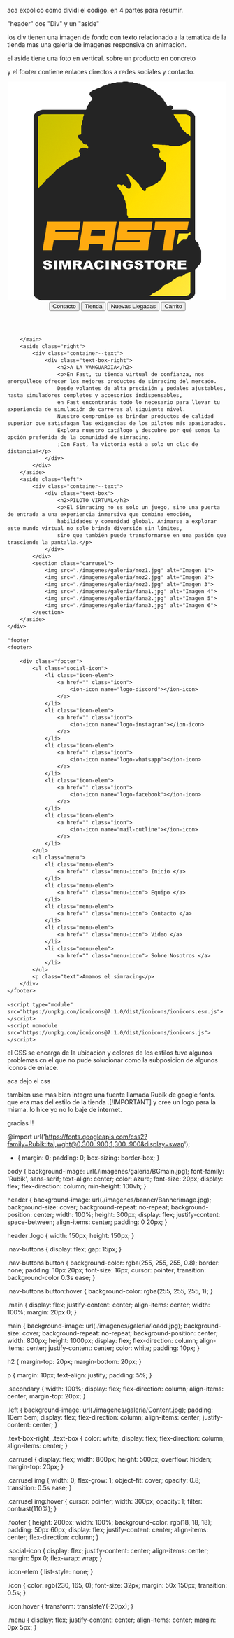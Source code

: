 
aca expolico como dividi el codigo. 
en 4 partes para resumir.


"header"
dos "Div" y un "aside"




los div tienen una imagen de fondo con texto relacionado a la tematica de la tienda
mas una galeria de imagenes responsiva cn animacion.

el aside tiene una foto en vertical. sobre un producto en concreto

y el footer contiene enlaces directos a redes sociales y contacto.

<!DOCTYPE html>
<html lang="en">
<head>
    <meta charset="UTF-8">
    <meta name="viewport" content="width=device-width, initial-scale=1.0">
    <title>Document</title>
    <link rel="stylesheet" href="style.css">
</head>
<body>
    <header>
        <img src="./imagenes/galeria/LOGO.png" alt="Logo" class="logo">
        <nav class="nav-buttons">
            <button>Contacto</button>
            <button>Tienda</button>
            <button>Nuevas Llegadas</button>
            <button>Carrito</button>
        </nav>
    </header>
    <div class="main">
        <main>
             
        </main>
        <aside class="right">
            <div class="container--text">
                <div class="text-box-right">
                    <h2>A LA VANGUARDIA</h2>
                    <p>En Fast, tu tienda virtual de confianza, nos enorgullece ofrecer los mejores productos de simracing del mercado. 
                    Desde volantes de alta precisión y pedales ajustables, hasta simuladores completos y accesorios indispensables, 
                    en Fast encontrarás todo lo necesario para llevar tu experiencia de simulación de carreras al siguiente nivel.
                    Nuestro compromiso es brindar productos de calidad superior que satisfagan las exigencias de los pilotos más apasionados.
                    Explora nuestro catálogo y descubre por qué somos la opción preferida de la comunidad de simracing.
                    ¡Con Fast, la victoria está a solo un clic de distancia!</p>
                </div>
            </div>
        </aside>
        <aside class="left">
            <div class="container--text">
                <div class="text-box">
                    <h2>PILOTO VIRTUAL</h2>
                    <p>El Simracing no es solo un juego, sino una puerta de entrada a una experiencia inmersiva que combina emoción,
                    habilidades y comunidad global. Animarse a explorar este mundo virtual no solo brinda diversión sin límites,
                    sino que también puede transformarse en una pasión que trasciende la pantalla.</p>
                </div>
            </div>  
            <section class="carrusel">
                <img src="./imagenes/galeria/moz1.jpg" alt="Imagen 1">
                <img src="./imagenes/galeria/moz2.jpg" alt="Imagen 2">
                <img src="./imagenes/galeria/moz3.jpg" alt="Imagen 3">
                <img src="./imagenes/galeria/fana1.jpg" alt="Imagen 4">
                <img src="./imagenes/galeria/fana2.jpg" alt="Imagen 5">
                <img src="./imagenes/galeria/fana3.jpg" alt="Imagen 6">
            </section>
        </aside>
    </div>

    "footer
    <footer>
        
        <div class="footer">
            <ul class="social-icon">
                <li class="icon-elem">
                    <a href="" class="icon">
                        <ion-icon name="logo-discord"></ion-icon>
                    </a>
                </li>
                <li class="icon-elem">
                    <a href="" class="icon">
                        <ion-icon name="logo-instagram"></ion-icon>
                    </a>
                </li>
                <li class="icon-elem">
                    <a href="" class="icon">
                        <ion-icon name="logo-whatsapp"></ion-icon>
                    </a>
                </li>
                <li class="icon-elem">
                    <a href="" class="icon">
                        <ion-icon name="logo-facebook"></ion-icon>
                    </a>
                </li>
                <li class="icon-elem">
                    <a href="" class="icon">
                        <ion-icon name="mail-outline"></ion-icon>
                    </a>
                </li>
            </ul>
            <ul class="menu">
                <li class="menu-elem">
                    <a href="" class="menu-icon"> Inicio </a>
                </li>
                <li class="menu-elem">
                    <a href="" class="menu-icon"> Equipo </a>
                </li>
                <li class="menu-elem">
                    <a href="" class="menu-icon"> Contacto </a>
                </li>
                <li class="menu-elem">
                    <a href="" class="menu-icon"> Video </a>
                </li>
                <li class="menu-elem">
                    <a href="" class="menu-icon"> Sobre Nosotros </a>
                </li>
            </ul>
            <p class="text">Amamos el simracing</p>
        </div>
    </footer>

    <script type="module" src="https://unpkg.com/ionicons@7.1.0/dist/ionicons/ionicons.esm.js"></script>
    <script nomodule src="https://unpkg.com/ionicons@7.1.0/dist/ionicons/ionicons.js"></script>
</body>
</html>


el CSS se encarga de la ubicacion y colores de los estilos
tuve algunos problemas cn el que no pude solucionar como la subposicion de algunos  iconos de enlace.

aca dejo el css

tambien use mas bien integre una fuente llamada Rubik de google fonts. que era mas del estilo de la tienda 
.[!IMPORTANT]
y cree un logo para la misma. lo hice yo no lo baje de internet.

gracias !!

@import url('https://fonts.googleapis.com/css2?family=Rubik:ital,wght@0,300..900;1,300..900&display=swap');

* {
    margin: 0;
    padding: 0;
    box-sizing: border-box;
}

body {
    background-image: url(./imagenes/galeria/BGmain.jpg);
    font-family: 'Rubik', sans-serif;
    text-align: center;
    color: azure;
    font-size: 20px;
    display: flex;
    flex-direction: column;
    min-height: 100vh;
}

header {
    background-image: url(./imagenes/banner/Bannerimage.jpg);
    background-size: cover;
    background-repeat: no-repeat;
    background-position: center;
    width: 100%;
    height: 300px;
    display: flex;
    justify-content: space-between;
    align-items: center;
    padding: 0 20px;
}

header .logo {
    width: 150px;
    height: 150px;
}

.nav-buttons {
    display: flex;
    gap: 15px;
}

.nav-buttons button {
    background-color: rgba(255, 255, 255, 0.8);
    border: none;
    padding: 10px 20px;
    font-size: 16px;
    cursor: pointer;
    transition: background-color 0.3s ease;
}

.nav-buttons button:hover {
    background-color: rgba(255, 255, 255, 1);
}

.main {
    display: flex;
    justify-content: center;
    align-items: center;
    width: 100%;
    margin: 20px 0;
}

main {
    background-image: url(./imagenes/galeria/loadd.jpg);
    background-size: cover;
    background-repeat: no-repeat;
    background-position: center;
    width: 800px;
    height: 1000px;
    display: flex;
    flex-direction: column;
    align-items: center;
    justify-content: center;
    color: white;
    padding: 10px;
}

h2 {
    margin-top: 20px;
    margin-bottom: 20px;
}

p {
    margin: 10px;
    text-align: justify;
    padding: 5%;
}

.secondary {
    width: 100%;
    display: flex;
    flex-direction: column;
    align-items: center;
    margin-top: 20px;
}

.left {
    background-image: url(./imagenes/galeria/Content.jpg);
    padding: 10em 5em;
    display: flex;
    flex-direction: column;
    align-items: center;
    justify-content: center;
}

.text-box-right,
.text-box {
    color: white;
    display: flex;
    flex-direction: column;
    align-items: center;
}

.carrusel {
    display: flex;
    width: 800px;
    height: 500px;
    overflow: hidden;
    margin-top: 20px;
}

.carrusel img {
    width: 0;
    flex-grow: 1;
    object-fit: cover;
    opacity: 0.8;
    transition: 0.5s ease;
}

.carrusel img:hover {
    cursor: pointer;
    width: 300px;
    opacity: 1;
    filter: contrast(110%);
}

.footer {
    height: 200px;
    width: 100%;
    background-color: rgb(18, 18, 18);
    padding: 50px 60px;
    display: flex;
    justify-content: center;
    align-items: center;
    flex-direction: column;
}

.social-icon {
    display: flex;
    justify-content: center;
    align-items: center;
    margin: 5px 0;
    flex-wrap: wrap;
}

.icon-elem {
    list-style: none;
}

.icon {
    color: rgb(230, 165, 0);
    font-size: 32px;
    margin: 50x 150px;
    transition: 0.5s;
}

.icon:hover {
    transform: translateY(-20px);
}

.menu {
    display: flex;
    justify-content: center;
    align-items: center;
    margin: 0px 5px;
}
